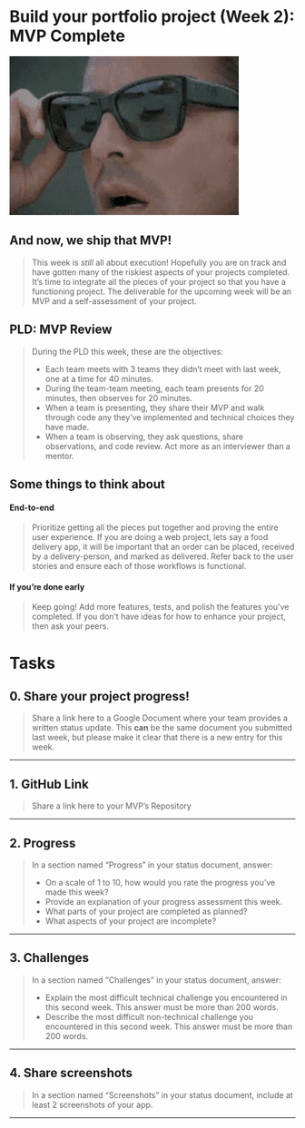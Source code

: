 # Build your portfolio project (Week 2): MVP Complete

![](./assets/mvp-01.gif)

## And now, we ship that MVP!
> 
> This week is _still_ all about execution! Hopefully you are on track and have gotten many of the riskiest aspects of your projects completed. It’s time to integrate all the pieces of your project so that you have a functioning project. The deliverable for the upcoming week will be an MVP and a self-assessment of your project.

## PLD: MVP Review
> 
> During the PLD this week, these are the objectives:
> 
> -   Each team meets with 3 teams they didn’t meet with last week, one at a time for 40 minutes.
> -   During the team-team meeting, each team presents for 20 minutes, then observes for 20 minutes.
> -   When a team is presenting, they share their MVP and walk through code any they’ve implemented and technical choices they have made.
> -   When a team is observing, they ask questions, share observations, and code review. Act more as an interviewer than a mentor.

## Some things to think about

#### End-to-end
> 
> Prioritize getting all the pieces put together and proving the entire user experience. If you are doing a web project, lets say a food delivery app, it will be important that an order can be placed, received by a delivery-person, and marked as delivered. Refer back to the user stories and ensure each of those workflows is functional.

#### If you’re done early
> 
> Keep going! Add more features, tests, and polish the features you’ve completed. If you don’t have ideas for how to enhance your project, then ask your peers.

# Tasks

## 0\. Share your project progress!
> Share a link here to a Google Document where your team provides a written status update. This **can** be the same document you submitted last week, but please make it clear that there is a new entry for this week.

---

## 1\. GitHub Link
> Share a link here to your MVP’s Repository

---

## 2\. Progress
> In a section named “Progress” in your status document, answer:
> 
> -   On a scale of 1 to 10, how would you rate the progress you’ve made this week?
> -   Provide an explanation of your progress assessment this week.
> -   What parts of your project are completed as planned?
> -   What aspects of your project are incomplete?

---

## 3\. Challenges
> In a section named “Challenges” in your status document, answer:
> 
> -   Explain the most difficult technical challenge you encountered in this second week. This answer must be more than 200 words.
> -   Describe the most difficult non-technical challenge you encountered in this second week. This answer must be more than 200 words.

---

## 4\. Share screenshots
> In a section named “Screenshots” in your status document, include at least 2 screenshots of your app.

---
